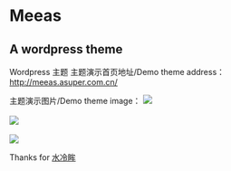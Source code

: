 # Meeas
<h2>A wordpress theme</h2>
Wordpress 主题
主题演示首页地址/Demo theme address：
<a href="http://meeas.asuper.com.cn/">http://meeas.asuper.com.cn/</a>

主题演示图片/Demo theme image：
<img src="http://my-eclipse.qiniudn.com/p.jpg"></img>
<br><br>
<img src="http://my-eclipse.qiniudn.com/imac.jpg"></img>
<br><br>
<img src="http://my-eclipse.qiniudn.com/long.jpg"></img>

Thanks for <a href="http://www.16898.pw/">水冷眸</a>
